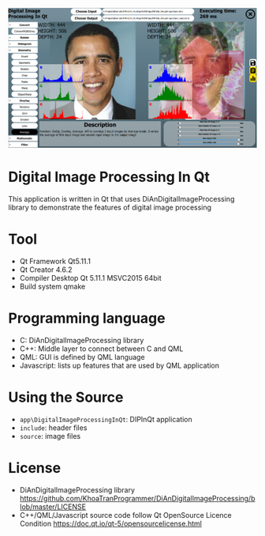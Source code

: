 ![picture](https://github.com/KhoaTranProgrammer/DiAnDigitalImageProcessing/blob/DigitalImageProcessingInQt/app/DigitalImageProcessingInQt/cover.png)

Digital Image Processing In Qt
========
This application is written in Qt that uses DiAnDigitalImageProcessing library to demonstrate the features of digital image processing

# Tool
- Qt Framework Qt5.11.1
- Qt Creator 4.6.2
- Compiler Desktop Qt 5.11.1 MSVC2015 64bit
- Build system qmake

# Programming language
- C: DiAnDigitalImageProcessing library
- C++: Middle layer to connect between C and QML
- QML: GUI is defined by QML language
- Javascript: lists up features that are used by QML application

# Using the Source
- `app\DigitalImageProcessingInQt`: DIPInQt application
- `include`: header files
- `source`: image files

# License
- DiAnDigitalImageProcessing library
https://github.com/KhoaTranProgrammer/DiAnDigitalImageProcessing/blob/master/LICENSE
- C++/QML/Javascript source code follow Qt OpenSource Licence Condition
https://doc.qt.io/qt-5/opensourcelicense.html

